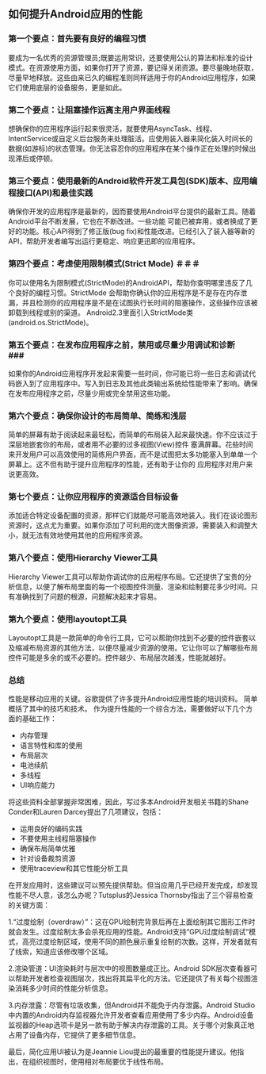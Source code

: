## 如何提升Android应用的性能 ##

### 第一个要点：首先要有良好的编程习惯 ###
要成为一名优秀的资源管理员;既要运用常识，还要使用公认的算法和标准的设计模式。在资源使用方面，如果你打开了资源，要记得关闭资源。要尽量晚地获取，尽量早地释放。这些由来已久的编程准则同样适用于你的Android应用程序，如果它们使用底层的设备服务，更是如此。

### 第二个要点：让阻塞操作远离主用户界面线程 ###
想确保你的应用程序运行起来很灵活，就要使用AsyncTask、线程、IntentService或自定义后台服务来处理脏活。应使用装入器来简化装入时间长的数据(如游标)的状态管理。你无法容忍你的应用程序在某个操作正在处理的时候出现滞后或停顿。

### 第三个要点：使用最新的Android软件开发工具包(SDK)版本、应用编程接口(API)和最佳实践 ###
确保你开发的应用程序是最新的，因而要使用Android平台提供的最新工具。随着Android平台不断发展，它也在不断改进。一些功能 可能已被弃用，或者换成了更好的功能。核心API得到了修正版(bug fix)和性能改进。已经引入了装入器等新的API，帮助开发者编写出运行更稳定、响应更迅即的应用程序。

### 第四个要点：考虑使用限制模式(Strict Mode) ＃＃＃
你可以使用名为限制模式(StrictMode)的AndroidAPI，帮助你查明哪里违反了几个良好的编程习惯。StrictMode 会帮助你确认你的应用程序是不是存在内存泄漏，并且检测你的应用程序是不是在试图执行长时间的阻塞操作，这些操作应该被卸载到线程或别的渠道。
Android2.3里面引入StrictMode类(android.os.StrictMode)。

### 第五个要点：在发布应用程序之前，禁用或尽量少用调试和诊断　###
如果你的Android应用程序开发起来需要一些时间，你可能已将一些日志和调试代码嵌入到了应用程序中。写入到日志及其他此类输出系统给性能带来了影响。确保在发布应用程序之前，尽量少用或完全禁用这些功能。

### 第六个要点：确保你设计的布局简单、简练和浅层 ###

简单的屏幕有助于阅读起来最轻松，而简单的布局装入起来最快速。你不应该过于深层地嵌套你的布局，或者用不必要的过多视图(View)控件 塞满屏幕。花些时间来开发用户可以高效使用的简练用户界面，而不是试图把太多功能塞入到单单一个屏幕上。这不但有助于提升应用程序的性能，还有助于让你的 应用程序对用户来说更高效。

### 第七个要点：让你应用程序的资源适合目标设备 ###
添加适合特定设备配置的资源，那样它们就能尽可能高效地装入。我们在谈论图形资源时，这点尤为重要。如果你添加了可利用的庞大图像资源，需要装入和调整大小，就无法有效地使用其他的应用程序资源。

### 第八个要点：使用Hierarchy Viewer工具 ###
Hierarchy Viewer工具可以帮助你调试你的应用程序布局。它还提供了宝贵的分析信息，以便了解布局里面的每一个视图控件测量、渲染和绘制要花多少时间。只有准确找到了问题的根源，问题解决起来才容易。

### 第九个要点：使用layoutopt工具 ###
Layoutopt工具是一款简单的命令行工具，它可以帮助你找到不必要的控件嵌套以及缩减布局资源的其他方法，以便尽量减少资源的使用。它让你可以了解哪些布局控件可能是多余的或不必要的。控件越少、布局层次越浅，性能就越好。

### 总结 ###

性能是移动应用的关键。谷歌提供了许多提升Android应用性能的培训资料。 简单概括了其中的技巧和技术。
作为提升性能的一个综合方法，需要做好以下几个方面的基础工作：

* 内存管理 
* 语言特性和库的使用 
* 布局层次 
* 电池续航 
* 多线程 
* UI响应能力 

将这些资料全部掌握非常困难，因此，写过多本Android开发相关书籍的Shane Conder和Lauren Darcey提出了几项建议，包括：

* 运用良好的编码实践
* 不要使用主线程阻塞操作 
* 确保布局简单优雅 
* 针对设备裁剪资源 
* 使用traceview和其它性能分析工具 

在开发应用时，这些建议可以预先提供帮助。但当应用几乎已经开发完成，却发现性能不尽人意，该怎么办呢？Tutsplus的Jessica Thornsby指出了三个容易检查的关键方面：

  1.“过度绘制（overdraw）”：这在GPU绘制完背景后再在上面绘制其它图形工件时就会发生。过度绘制太多会杀死应用的性能。Android支持“GPU过度绘制调试”模式，高亮过度绘制区域，使用不同的颜色展示重复绘制的次数。这样，开发者就有了线索，知道应该修改哪个区域。 

  2.渲染管道：UI渲染耗时与层次中的视图数量成正比。Android SDK层次查看器可以帮助开发者检查视图层次，找出将其扁平化的方法。它还提供了有关每个视图渲染消耗多少时间的性能分析信息。 

  3.内存泄露：尽管有垃圾收集，但Android并不能免于内存泄露。Android Studio中内置的Android内存监视器允许开发者查看应用使用了多少内存。Android设备监视器的Heap选项卡是另一款有助于解决内存泄露的工具。关于哪个对象真正地占用了设备内存，它提供了更多细节信息。 


最后，简化应用UI被认为是Jeannie Liou提出的最重要的性能提升建议。他指出，在组织视图时，使用相对布局要优于线性布局。